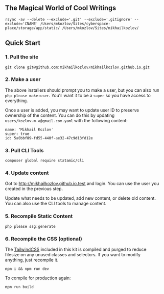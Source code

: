## The Magical World of Cool Writings

`rsync -av --delete --exclude='.git' --exclude='.gitignore' --exclude='CNAME' /Users/mkozlov/Sites/cyberspace-place/storage/app/static/ /Users/mkozlov/Sites/mikhailkozlov/`


## Quick Start

### 1. Pull the site

```
git clone git@github.com:mikhailkozlov/mikhailkozlov.github.io.git 
```

### 2. Make a user

The above installers should prompt you to make a user, but you can also run `php please make:user`. You'll want it to be a `super` so you have access to everything.

Once a user is added, you may want to update user ID to preserve ownership of the content. You can do this by updating `users/kozlov.m.a@gmail.com.yaml` with the following content:

```
name: 'Mikhail Kozlov'
super: true
id: 5a0bbf89-fd55-440f-ae32-47c9d13fd12e
```

### 3. Pull CLI Tools

```
composer global require statamic/cli
```


### 4. Update content

Got to http://mikhailkozlov.github.io.test and login. You can use the user you created in the previous step.

Update what needs to be updated, add new content, or delete old content. You can also use the CLI tools to manage content.

### 5. Recompile Static Content

```
php please ssg:generate
```

### 6. Recompile the CSS (optional)

The [TailwindCSS](https://tailwindcss.com/) included in this kit is compiled and purged to reduce filesize on any unused classes and selectors. If you want to modify anything, just recompile it.

```
npm i && npm run dev
```

To compile for production again:

```
npm run build
```

